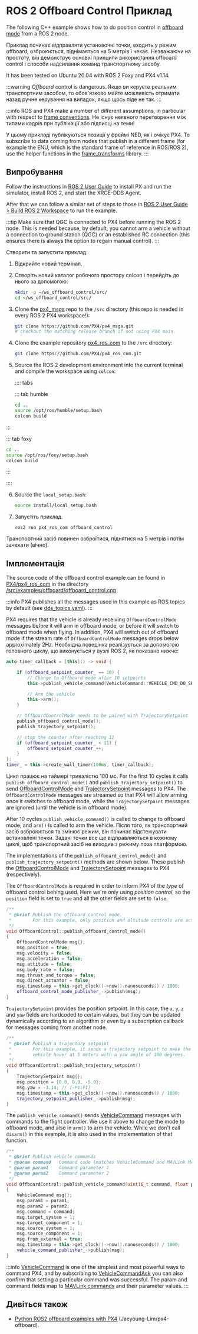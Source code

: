 # ROS 2 Offboard Control Приклад

The following C++ example shows how to do position control in [offboard mode](../flight_modes/offboard.md) from a ROS 2 node.

Приклад починає відправляти установочні точки, входить у режим offboard, озброюється, піднімається на 5 метрів і чекає.
Незважаючи на простоту, він демонструє основні принципи використання offboard control і способи надсилання команд транспортному засобу.

It has been tested on Ubuntu 20.04 with ROS 2 Foxy and PX4 v1.14.

:::warning
_Offboard_ control is dangerous.
Якщо ви керуєте реальним транспортним засобом, то обов'язково майте можливість отримати назад ручне керування на випадок, якщо щось піде не так.
:::

:::info
ROS and PX4 make a number of different assumptions, in particular with respect to [frame conventions](../ros/external_position_estimation.md#reference-frames-and-ros).
Не існує неявного перетворення між типами кадрів при публікації або підписці на теми!

У цьому прикладі публікуються позиції у фреймі NED, як і очікує PX4.
To subscribe to data coming from nodes that publish in a different frame (for example the ENU, which is the standard frame of reference in ROS/ROS 2), use the helper functions in the [frame_transforms](https://github.com/PX4/px4_ros_com/blob/main/src/lib/frame_transforms.cpp) library.
:::

## Випробування

Follow the instructions in [ROS 2 User Guide](../ros2/user_guide.md) to install PX and run the simulator, install ROS 2, and start the XRCE-DDS Agent.

After that we can follow a similar set of steps to those in [ROS 2 User Guide > Build ROS 2 Workspace](../ros2/user_guide.md#build-ros-2-workspace) to run the example.

:::tip
Make sure that QGC is connected to PX4 before running the ROS 2 node.
This is needed because, by default, you cannot arm a vehicle without a connection to ground station (QGC) or an established RC connection (this ensures there is always the option to regain manual control).
:::

Створити та запустити приклад:

1. Відкрийте новий термінал.

2. Створіть новий каталог робочого простору colcon і перейдіть до нього за допомогою:

   ```sh
   mkdir -p ~/ws_offboard_control/src/
   cd ~/ws_offboard_control/src/
   ```

3. Clone the [px4_msgs](https://github.com/PX4/px4_msgs) repo to the `/src` directory (this repo is needed in every ROS 2 PX4 workspace!):

   ```sh
   git clone https://github.com/PX4/px4_msgs.git
   # checkout the matching release branch if not using PX4 main.
   ```

4. Clone the example repository [px4_ros_com](https://github.com/PX4/px4_ros_com) to the `/src` directory:

   ```sh
   git clone https://github.com/PX4/px4_ros_com.git
   ```

5. Source the ROS 2 development environment into the current terminal and compile the workspace using `colcon`:

   :::: tabs

   ::: tab humble

   ```sh
   cd ..
   source /opt/ros/humble/setup.bash
   colcon build
   ```


:::

   ::: tab foxy

   ```sh
   cd ..
   source /opt/ros/foxy/setup.bash
   colcon build
   ```


:::

   ::::

6. Source the `local_setup.bash`:

   ```sh
   source install/local_setup.bash
   ```

7. Запустіть приклад.

   ```
   ros2 run px4_ros_com offboard_control
   ```

Транспортний засіб повинен озброїтися, піднятися на 5 метрів і потім зачекати (вічно).

## Імплементація

The source code of the offboard control example can be found in [PX4/px4_ros_com](https://github.com/PX4/px4_ros_com) in the directory [/src/examples/offboard/offboard_control.cpp](https://github.com/PX4/px4_ros_com/blob/main/src/examples/offboard/offboard_control.cpp).

:::info
PX4 publishes all the messages used in this example as ROS topics by default (see [dds_topics.yaml](https://github.com/PX4/PX4-Autopilot/blob/main/src/modules/uxrce_dds_client/dds_topics.yaml)).
:::

PX4 requires that the vehicle is already receiving `OffboardControlMode` messages before it will arm in offboard mode, or before it will switch to offboard mode when flying.
In addition, PX4 will switch out of offboard mode if the stream rate of `OffboardControlMode` messages drops below approximately 2Hz.
Необхідна поведінка реалізується за допомогою головного циклу, що виконується у вузлі ROS 2, як показано нижче:

```cpp
auto timer_callback = [this]() -> void {

	if (offboard_setpoint_counter_ == 10) {
		// Change to Offboard mode after 10 setpoints
		this->publish_vehicle_command(VehicleCommand::VEHICLE_CMD_DO_SET_MODE, 1, 6);

		// Arm the vehicle
		this->arm();
	}

	// OffboardControlMode needs to be paired with TrajectorySetpoint
	publish_offboard_control_mode();
	publish_trajectory_setpoint();

	// stop the counter after reaching 11
	if (offboard_setpoint_counter_ < 11) {
		offboard_setpoint_counter_++;
	}
};
timer_ = this->create_wall_timer(100ms, timer_callback);
```

Цикл працює на таймері тривалістю 100 мс.
For the first 10 cycles it calls `publish_offboard_control_mode()` and `publish_trajectory_setpoint()` to send [OffboardControlMode](../msg_docs/OffboardControlMode.md) and [TrajectorySetpoint](../msg_docs/TrajectorySetpoint.md) messages to PX4.
The `OffboardControlMode` messages are streamed so that PX4 will allow arming once it switches to offboard mode, while the `TrajectorySetpoint` messages are ignored (until the vehicle is in offboard mode).

After 10 cycles `publish_vehicle_command()` is called to change to offboard mode, and `arm()` is called to arm the vehicle.
Після того, як транспортний засіб озброюється та змінює режим, він починає відстежувати встановлені точки.
Задані точки все ще відправляються в кожному циклі, щоб транспортний засіб не виходив з режиму поза платформою.

The implementations of the `publish_offboard_control_mode()` and `publish_trajectory_setpoint()` methods are shown below.
These publish the [OffboardControlMode](../msg_docs/OffboardControlMode.md) and [TrajectorySetpoint](../msg_docs/TrajectorySetpoint.md) messages to PX4 (respectively).

The `OffboardControlMode` is required in order to inform PX4 of the _type_ of offboard control behing used.
Here we're only using _position control_, so the `position` field is set to `true` and all the other fields are set to `false`.

```cpp
/**
 * @brief Publish the offboard control mode.
 *        For this example, only position and altitude controls are active.
 */
void OffboardControl::publish_offboard_control_mode()
{
	OffboardControlMode msg{};
	msg.position = true;
	msg.velocity = false;
	msg.acceleration = false;
	msg.attitude = false;
	msg.body_rate = false;
	msg.thrust_and_torque = false;
	msg.direct_actuator = false;
	msg.timestamp = this->get_clock()->now().nanoseconds() / 1000;
	offboard_control_mode_publisher_->publish(msg);
}
```

`TrajectorySetpoint` provides the position setpoint.
In this case, the `x`, `y`, `z` and `yaw` fields are hardcoded to certain values, but they can be updated dynamically according to an algorithm or even by a subscription callback for messages coming from another node.

```cpp
/**
 * @brief Publish a trajectory setpoint
 *        For this example, it sends a trajectory setpoint to make the
 *        vehicle hover at 5 meters with a yaw angle of 180 degrees.
 */
void OffboardControl::publish_trajectory_setpoint()
{
	TrajectorySetpoint msg{};
	msg.position = {0.0, 0.0, -5.0};
	msg.yaw = -3.14; // [-PI:PI]
	msg.timestamp = this->get_clock()->now().nanoseconds() / 1000;
	trajectory_setpoint_publisher_->publish(msg);
}
```

The `publish_vehicle_command()` sends [VehicleCommand](../msg_docs/VehicleCommand.md) messages with commands to the flight controller.
We use it above to change the mode to offboard mode, and also in `arm()` to arm the vehicle.
While we don't call `disarm()` in this example, it is also used in the implementation of that function.

```cpp
/**
 * @brief Publish vehicle commands
 * @param command   Command code (matches VehicleCommand and MAVLink MAV_CMD codes)
 * @param param1    Command parameter 1
 * @param param2    Command parameter 2
 */
void OffboardControl::publish_vehicle_command(uint16_t command, float param1, float param2)
{
	VehicleCommand msg{};
	msg.param1 = param1;
	msg.param2 = param2;
	msg.command = command;
	msg.target_system = 1;
	msg.target_component = 1;
	msg.source_system = 1;
	msg.source_component = 1;
	msg.from_external = true;
	msg.timestamp = this->get_clock()->now().nanoseconds() / 1000;
	vehicle_command_publisher_->publish(msg);
}
```

:::info
[VehicleCommand](../msg_docs/VehicleCommand.md) is one of the simplest and most powerful ways to command PX4, and by subscribing to [VehicleCommandAck](../msg_docs/VehicleCommandAck.md) you can also confirm that setting a particular command was successful.
The param and command fields map to [MAVLink commands](https://mavlink.io/en/messages/common.html#mav_commands) and their parameter values.
:::

## Дивіться також

- [Python ROS2 offboard examples with PX4](https://github.com/Jaeyoung-Lim/px4-offboard) (Jaeyoung-Lim/px4-offboard).
